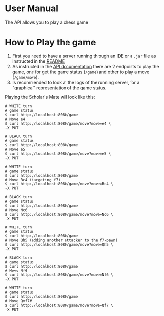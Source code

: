 # User Manual
The API allows you to play a chess game

# How to Play the game
1. First you need to have a server running through an IDE or a `.jar` file as instructed in the [README](../README.md)
2. As instructed in the [API documentation](API.md) there are 2 endpoints to play the game, one for get the game status (`/game`) and other to play a move (`/game/move`).
3. Is recommended to look at the logs of the running server, for a "graphical" representation of the game status.

Playing the Scholar's Mate will look like this:
```shell
# WHITE turn 
# game status
$ curl http://localhost:8080/game
# Move e4
$ curl http://localhost:8080/game/move?move=e4 \
-X PUT

# BLACK turn 
# game status
$ curl http://localhost:8080/game
# Move e5
$ curl http://localhost:8080/game/move?move=e5 \
-X PUT

# WHITE turn 
# game status
$ curl http://localhost:8080/game
# Move Bc4 (targeting f7)
$ curl http://localhost:8080/game/move?move=Bc4 \
-X PUT

# BLACK turn 
# game status
$ curl http://localhost:8080/game
# Move Nc6
$ curl http://localhost:8080/game/move?move=Nc6 \
-X PUT

# WHITE turn 
# game status
$ curl http://localhost:8080/game
# Move Qh5 (adding another attacker to the f7-pawn)
$ curl http://localhost:8080/game/move?move=Qh5 \
-X PUT

# BLACK turn 
# game status
$ curl http://localhost:8080/game
# Move Nf6
$ curl http://localhost:8080/game/move?move=Nf6 \
-X PUT

# WHITE turn 
# game status
$ curl http://localhost:8080/game
# Move Qxf7#
$ curl http://localhost:8080/game/move?move=Qf7 \
-X PUT
```

